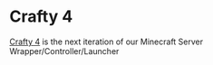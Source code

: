 # Crafty 4

[Crafty 4](https://craftycontrol.com/) is the next iteration of our Minecraft Server Wrapper/Controller/Launcher
